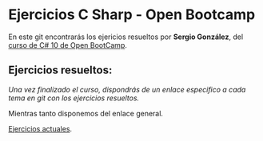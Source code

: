 # Ejercicios C Sharp - Open Bootcamp

En este git encontrarás los ejericios resueltos por **Sergio González**, del [curso de C# 10 de Open BootCamp](https://campus.open-bootcamp.com/cursos/17).

## Ejercicios resueltos:

_Una vez finalizado el curso, dispondrás de un enlace especifico a cada tema en git con los ejercicios resueltos._

Mientras tanto disponemos del enlace general.

[Ejercicios actuales](https://github.com/seder111/ob-csharp-training).
